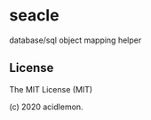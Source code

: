 # seacle

database/sql object mapping helper


## License
The MIT License (MIT)

(c) 2020 acidlemon.


